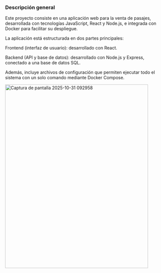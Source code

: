 ### Descripción general

Este proyecto consiste en una aplicación web para la venta de pasajes, desarrollada con tecnologías JavaScript, React y Node.js, e integrada con Docker para facilitar su despliegue.

La aplicación está estructurada en dos partes principales:

Frontend (interfaz de usuario): desarrollado con React.

Backend (API y base de datos): desarrollado con Node.js y Express, conectado a una base de datos SQL.

Además, incluye archivos de configuración que permiten ejecutar todo el sistema con un solo comando mediante Docker Compose.


<img width="461" height="593" alt="Captura de pantalla 2025-10-31 092958" src="https://github.com/user-attachments/assets/97a1b789-a399-43c3-9a84-4c056c657e1a" />






